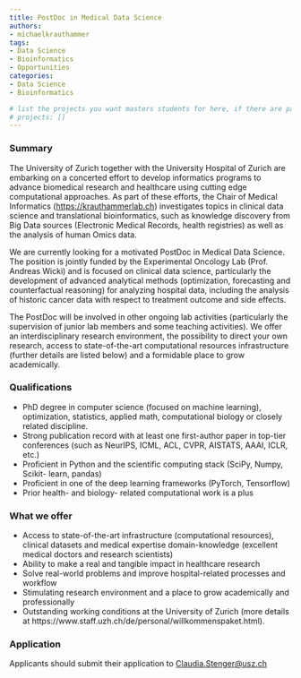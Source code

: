 ```yaml
---
title: PostDoc in Medical Data Science
authors:
- michaelkrauthammer
tags: 
- Data Science
- Bioinformatics
- Opportunities
categories:
- Data Science
- Bioinformatics

# list the projects you want masters students for here, if there are pages for them
# projects: []
---
```


### Summary

The University of Zurich together with the University Hospital of Zurich are embarking on a concerted effort to develop informatics programs to advance biomedical research and healthcare using cutting edge computational approaches. As part of these efforts, the Chair of Medical Informatics (https://krauthammerlab.ch) investigates topics in clinical data science and translational bioinformatics, such as knowledge discovery from Big Data sources (Electronic Medical Records, health registries) as well as the analysis of human Omics data. 

We are currently looking for a motivated PostDoc in Medical Data Science. The position is jointly funded by the Experimental Oncology Lab (Prof. Andreas Wicki) and is focused on clinical data science, particularly the development of advanced analytical methods (optimization, forecasting and counterfactual reasoning) for analyzing hospital data, including the analysis of historic cancer data with respect to treatment outcome and side effects. 

The PostDoc will be involved in other ongoing lab activities (particularly the supervision of junior lab members and some teaching activities). We offer an interdisciplinary research environment, the possibility to direct your own research, access to state-of-the-art computational resources infrastructure (further details are listed below) and a formidable place to grow academically. 

### Qualifications

<ul>
  <li>PhD degree in computer science (focused on machine learning), optimization, statistics, applied math, computational biology or closely related discipline.</li>
  <li>Strong publication record with at least one first-author paper in top-tier conferences (such as NeurIPS, ICML, ACL, CVPR, AISTATS, AAAI, ICLR, etc.)</li>
  <li>Proficient in Python and the scientific computing stack (SciPy, Numpy, Scikit- learn, pandas)</li>
  <li>Proficient in one of the deep learning frameworks (PyTorch, Tensorflow)</li>
  <li>Prior health- and biology- related computational work is a plus</li>
</ul>

### What we offer

<ul>
  <li>Access to state-of-the-art infrastructure (computational resources), clinical datasets and medical expertise domain-knowledge (excellent medical doctors and research scientists)</li>
  <li>Ability to make a real and tangible impact in healthcare research</li>
  <li>Solve real-world problems and improve hospital-related processes and workflow</li>
  <li>Stimulating research environment and a place to grow academically and professionally</li>
  <li>Outstanding working conditions at the University of Zurich (more details at https://www.staff.uzh.ch/de/personal/willkommenspaket.html).</li>
</ul>

### Application

Applicants should submit their application to  Claudia.Stenger@usz.ch
